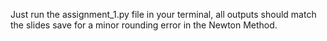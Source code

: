 Just run the assignment_1.py file in your terminal, all outputs should match the slides save for a minor rounding error in the Newton Method.
